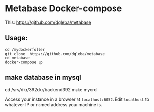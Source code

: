 # Metabase Docker-compose


This:  https://github.com/dgleba/metabase


## Usage:  

```
cd /mydockerfolder
git clone  https://github.com/dgleba/metabase 
cd metabase
docker-compose up
```

## make database in mysql

cd /srv/dkr/392dkr/backend392
make mycrd


Access your instance in a browser at `localhost:6052`.
Edit `localhost` to whatever IP or named address your machine is.


